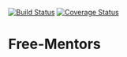 [![Build Status](https://travis-ci.org/Mastel22/Free-Mentors.svg?branch=develop)](https://travis-ci.org/Mastel22/Free-Mentors)
[![Coverage Status](https://coveralls.io/repos/github/Mastel22/Free-Mentors/badge.svg?branch=develop)](https://coveralls.io/github/Mastel22/Free-Mentors?branch=develop)

# Free-Mentors